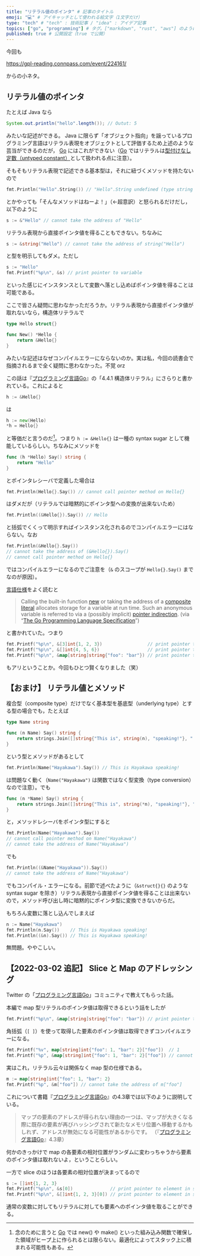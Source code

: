 ```yaml
---
title: "リテラル値のポインタ" # 記事のタイトル
emoji: "💻" # アイキャッチとして使われる絵文字（1文字だけ）
type: "tech" # "tech" : 技術記事 / "idea" : アイデア記事
topics: ["go", "programming"] # タグ。["markdown", "rust", "aws"] のように指定する
published: true # 公開設定（true で公開）
---
```


今回も

https://gpl-reading.connpass.com/event/224161/

からの小ネタ。

## リテラル値のポインタ

たとえば Java なら

```java
System.out.println("hello".length()); // Outut: 5
```

みたいな記述ができる。 Java に限らず「オブジェクト指向」を謡っているプログラミング言語はリテラル表現をオブジェクトとして評価するため上述のような芸当ができるのだが， [Go] にはこれができない（[Go] ではリテラルは[型付けなし定数（untyped constant）](https://zenn.dev/spiegel/articles/20210813-untyped-constant "uint(1) - uint(2) の評価 または型付けなし定数について")として扱われる点に注意）。

そもそもリテラル表現で記述できる基本型は，それに紐づくメソッドを持たないので

```go
fmt.Println("Hello".String()) // "Hello".String undefined (type string has no field or method String)
```

とかやっても「そんなメソッドはねーよ！」（←超意訳）と怒られるだけだし，以下のように

```go
s := &"Hello" // cannot take the address of "Hello"
```

リテラル表現から直接ポインタ値を得ることもできない。ちなみに

```go
s := &string("Hello") // cannot take the address of string("Hello")
```

と型を明示してもダメ。ただし

```go
s := "Hello"
fmt.Printf("%p\n", &s) // print pointer to variable
```

といった感じにインスタンスとして変数へ落とし込めばポインタ値を得ることは可能である。

ここで皆さん疑問に思わなかっただろうか。リテラル表現から直接ポインタ値が取れないなら，構造体リテラルで

```go
type Hello struct{}

func New() *Hello {
    return &Hello{}
}
```

みたいな記述はなぜコンパイルエラーにならないのか。実は私，今回の読書会で指摘されるまで全く疑問に思わなかった。不覚 orz

この話は『[プログラミング言語Go](https://www.amazon.co.jp/dp/4621300253/)』の「4.4.1 構造体リテラル」にさらりと書かれている。これによると

```go
h := &Hello{}
```

は

```go
h := new(Hello)
*h = Hello{}
```

と等価だと言うのだ[^mem1]。つまり `h := &Hello{}` は一種の syntax sugar として機能しているらしい。ちなみにメソッドを

[^mem1]: 念のために言うと [Go] では new() や make() といった組み込み関数で確保した領域がヒープ上に作られるとは限らない。最適化によってスタック上に積まれる可能性もある。

```go
func (h *Hello) Say() string {
    return "Hello"
}
```

とポインタレシーバで定義した場合は

```go
fmt.Println(Hello{}.Say()) // cannot call pointer method on Hello{}
```

はダメだが（リテラルでは暗黙的にポインタ型への変換が出来ないため）

```go
fmt.Println((&Hello{}).Say()) // Hello
```

と括弧でくくって明示すればインスタンス化されるのでコンパイルエラーにはならない。なお

```go
fmt.Println(&Hello{}.Say())
// cannot take the address of (&Hello{}).Say()
// cannot call pointer method on Hello{}
```

ではコンパイルエラーになるのでご注意を（`&` のスコープが `Hello{}.Say()` までなのが原因）。

[言語仕様](https://golang.org/ref/spec "The Go Programming Language Specification - The Go Programming Language")をよく読むと

>Calling the built-in function [new](https://golang.org/ref/spec#Allocation) or taking the address of a [composite literal](https://golang.org/ref/spec#Composite_literals) allocates storage for a variable at run time. Such an anonymous variable is referred to via a (possibly implicit) [pointer indirection](https://golang.org/ref/spec#Address_operators).
>(via “[The Go Programming Language Specification](https://golang.org/ref/spec#Variables)”)

と書かれていた。つまり

```go
fmt.Printf("%p\n", &[3]int{1, 2, 3})                 // print pointer to array
fmt.Printf("%p\n", &[]int{4, 5, 6})                  // print pointer to slice
fmt.Printf("%p\n", &map[string]string{"foo": "bar"}) // print pointer to map
```

もアリということか。今回もひとつ賢くなりました（笑）

## 【おまけ】 リテラル値とメソッド

複合型（composite type）だけでなく基本型を基底型（underlying type）とする型の場合でも，たとえば

```go
type Name string

func (n Name) Say() string {
    return strings.Join([]string{"This is", string(n), "speaking!"}, " ")
}
```

という型とメソッドがあるとして

```go
fmt.Println(Name("Hayakawa").Say()) // This is Hayakawa speaking!
```

は問題なく動く（`Name("Hayakawa")` は関数ではなく型変換（type conversion）なので注意）。でも

```go
func (n *Name) Say() string {
    return strings.Join([]string{"This is", string(*n), "speaking!"}, " ")
}
```

と，メソッドレシーバをポインタ型にすると

```go
fmt.Println(Name("Hayakawa").Say())
// cannot call pointer method on Name("Hayakawa")
// cannot take the address of Name("Hayakawa")
```

でも

```go
fmt.Println((&Name("Hayakawa")).Say())
// cannot take the address of Name("Hayakawa")
```

でもコンパイル・エラーになる。前節で述べたように（`&struct{}{}` のような syntax sugar を除き）リテラル表現から直接ポインタ値を得ることは出来ないので，メソッド呼び出し時に暗黙的にポインタ型に変換できないからだ。

もちろん変数に落とし込んでしまえば

````go
n := Name("Hayakawa")
fmt.Println(n.Say())    // This is Hayakawa speaking!
fmt.Println((&n).Say()) // This is Hayakawa speaking!
````

無問題。ややこしい。

## 【2022-03-02 追記】 Slice と Map のアドレッシング

Twitter の「[プログラミング言語Go](https://twitter.com/i/communities/1498095077222400000)」コミュニティで教えてもらった話。

本編で map 型リテラルのポインタ値は取得できるという話をしたが

```go
fmt.Printf("%p\n", &map[string]string{"foo": "bar"}) // print pointer to map
```

角括弧（`[ ]`）を使って取得した要素のポインタ値は取得できずコンパイルエラーになる。

```go
fmt.Printf("%v", map[string]int{"foo": 1, "bar": 2}["foo"])  // 1
fmt.Printf("%p", &map[string]int{"foo": 1, "bar": 2}["foo"]) // cannot take the address of map[string]int{...}["foo"]
```

実はこれ，リテラル云々は関係なく map 型の仕様である。

```go
m := map[string]int{"foo": 1, "bar": 2}
fmt.Printf("%p", &m["foo"]) // cannot take the address of m["foo"]
```

これについて書籍『[プログラミング言語Go](https://www.amazon.co.jp/dp/B099928SJD)』の4.3章では以下のように説明している。

>マップの要素のアドレスが得られない理由の一つは、マップが大きくなる際に既存の要素が再びハッシングされて新たなメモリ位置へ移動するかもしれず、アドレスが無効になる可能性があるからです。
>（『[プログラミング言語Go](https://www.amazon.co.jp/dp/B099928SJD)』4.3章）

何かのきっかけで map の各要素の相対位置がランダムに変わっちゃうから要素のポインタ値は取れないよ，ということらしい。

一方で slice のほうは各要素の相対位置が決まってるので

```go
s := []int{1, 2, 3}
fmt.Printf("%p\n", &s[0])              // print pointer to element in slice
fmt.Printf("%p\n", &[]int{1, 2, 3}[0]) // print pointer to element in slice
```

通常の変数に対してもリテラルに対しても要素へのポインタ値を取ることができる。

[Go]: https://golang.org/ "The Go Programming Language"
<!-- eof -->
